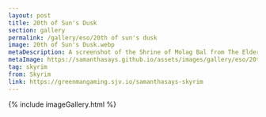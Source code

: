 ```yaml
---
layout: post
title: 20th of Sun's Dusk
section: gallery
permalink: /gallery/eso/20th of sun's dusk
image: 20th of Sun's Dusk.webp
metaDescription: A screenshot of the Shrine of Molag Bal from The Elder Scrolls V&#58; Skyrim, taken by Samantha Says.
metaImage: https://samanthasays.github.io/assets/images/gallery/eso/20th of Sun's Dusk.webp
tag: skyrim
from: Skyrim
link: https://greenmangaming.sjv.io/samanthasays-skyrim
---
```

{% include imageGallery.html %}